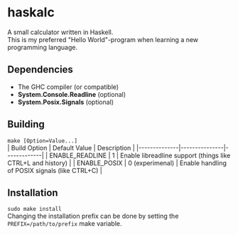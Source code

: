 # haskalc
A small calculator written in Haskell.<br>
This is my preferred "Hello World"-program when learning a new programming language.

## Dependencies
- The GHC compiler (or compatible)
- __System.Console.Readline__ (optional)
- __System.Posix.Signals__ (optional)

## Building
```make [Option=Value...]```<br>
| Build Option | Default Value | Description |
|--------------|---------------|-------------|
| ENABLE_READLINE | 1 | Enable libreadline support (things like CTRL+L and history) |
| ENABLE_POSIX | 0 (experimenal) | Enable handling of POSIX signals (like CTRL+C) |


## Installation
```sudo make install```<br>
Changing the installation prefix can be done by setting the ```PREFIX=/path/to/prefix``` make variable.
